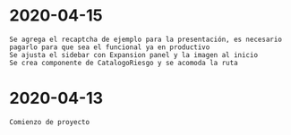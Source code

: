 # 2020-04-15
    Se agrega el recaptcha de ejemplo para la presentación, es necesario pagarlo para que sea el funcional ya en productivo
    Se ajusta el sidebar con Expansion panel y la imagen al inicio
    Se crea componente de CatalogoRiesgo y se acomoda la ruta
# 2020-04-13
    Comienzo de proyecto